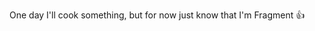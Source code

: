 One day I'll cook something, but for now just know that I'm Fragment 👍

<!---
handofmyths/handofmyths is a ✨ special ✨ repository because its `README.md` (this file) appears on your GitHub profile.
You can click the Preview link to take a look at your changes.
--->
